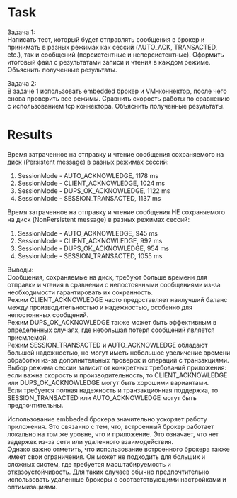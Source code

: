 Task
======================
Задача 1:   
Написать тест, который будет отправлять сообщения в брокер и принимать в разных режимах как сессий (AUTO_ACK, TRANSACTED, etc.), так и сообщений (персистентные и неперсистентные). Оформить итоговый файл с результатами записи и чтения в каждом режиме. Объяснить полученные результаты.

Задача 2:   
В задаче 1 использовать embedded брокер и VM-коннектор, после чего снова проверить все режимы. Сравнить скорость работы по сравнению с использованием tcp коннектора. Объяснить полученные результаты.


Results
======================
Время затраченное на отправку и чтение сообщения сохраняемого на диск (Persistent message) в разных режимах сессий:
1) SessionMode - AUTO_ACKNOWLEDGE, 1178 ms
2) SessionMode - CLIENT_ACKNOWLEDGE, 1024 ms
3) SessionMode - DUPS_OK_ACKNOWLEDGE, 1122 ms
4) SessionMode - SESSION_TRANSACTED, 1137 ms  

Время затраченное на отправку и чтение сообщения НЕ сохраняемого на диск (NonPersistent message) в разных режимах сессий:  
1) SessionMode - AUTO_ACKNOWLEDGE, 945 ms
2) SessionMode - CLIENT_ACKNOWLEDGE, 992 ms
3) SessionMode - DUPS_OK_ACKNOWLEDGE, 954 ms  
4) SessionMode - SESSION_TRANSACTED, 1055 ms  

Выводы:    
Сообщения, сохраняемые на диск, требуют больше времени для отправки и чтения в сравнении с непостоянными сообщениями из-за необходимости гарантировать их сохранность.  
Режим CLIENT_ACKNOWLEDGE часто предоставляет наилучший баланс между производительностью и надежностью, особенно для непостоянных сообщений.  
Режим DUPS_OK_ACKNOWLEDGE также может быть эффективным в определенных случаях, где небольшая потеря сообщений является приемлемой.  
Режим SESSION_TRANSACTED и AUTO_ACKNOWLEDGE обладают большей надежностью, но могут иметь небольшое увеличение времени обработки из-за дополнительных проверок и операций с транзакциями.  
Выбор режима сессии зависит от конкретных требований приложения: если важна скорость и производительность, то CLIENT_ACKNOWLEDGE или DUPS_OK_ACKNOWLEDGE могут быть хорошими вариантами.  
Если требуется полная надежность и транзакционная поддержка, то SESSION_TRANSACTED или AUTO_ACKNOWLEDGE могут быть предпочтительны.

Использование embbeded брокера значительно ускоряет работу приложения. Это связанно с тем, что, встроенный брокер работает локально на том же уровне, что и приложение. Это означает, что нет задержек из-за сети или удаленного взаимодействия.  
Однако важно отметить, что использование встроенного брокера также имеет свои ограничения. Он может не подходить для больших и сложных систем, где требуется масштабируемость и отказоустойчивость. Для таких случаев обычно предпочтительно использовать удаленные брокеры с соответствующими настройками и оптимизациями.
